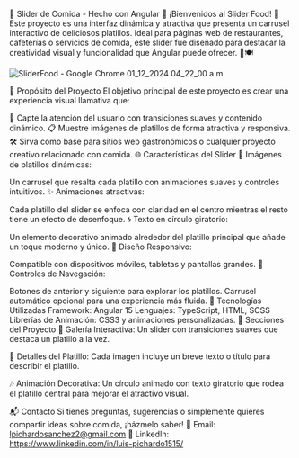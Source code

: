 🍔 Slider de Comida - Hecho con Angular 🍕
¡Bienvenidos al Slider Food! 🌟 Este proyecto es una interfaz dinámica y atractiva que presenta un carrusel interactivo de deliciosos platillos. Ideal para páginas web de restaurantes, cafeterías o servicios de comida, este slider fue diseñado para destacar la creatividad visual y funcionalidad que Angular puede ofrecer. 🚀🍽️

![SliderFood - Google Chrome 01_12_2024 04_22_00 a  m](https://github.com/user-attachments/assets/ea9686d4-a7e7-4fdf-9458-95de28dfe131)


🎯 Propósito del Proyecto
El objetivo principal de este proyecto es crear una experiencia visual llamativa que:

🎥 Capte la atención del usuario con transiciones suaves y contenido dinámico.
📋 Muestre imágenes de platillos de forma atractiva y responsiva.
🛠️ Sirva como base para sitios web gastronómicos o cualquier proyecto creativo relacionado con comida.
🌐 Características del Slider
🍝 Imágenes de platillos dinámicas:

Un carrusel que resalta cada platillo con animaciones suaves y controles intuitivos.
✨ Animaciones atractivas:

Cada platillo del slider se enfoca con claridad en el centro mientras el resto tiene un efecto de desenfoque.
🌀 Texto en círculo giratorio:

Un elemento decorativo animado alrededor del platillo principal que añade un toque moderno y único.
📱 Diseño Responsivo:

Compatible con dispositivos móviles, tabletas y pantallas grandes.
🔁 Controles de Navegación:

Botones de anterior y siguiente para explorar los platillos.
Carrusel automático opcional para una experiencia más fluida.
🔧 Tecnologías Utilizadas
Framework: Angular 15
Lenguajes: TypeScript, HTML, SCSS
Librerías de Animación: CSS3 y animaciones personalizadas.
🎨 Secciones del Proyecto
🍴 Galería Interactiva:
Un slider con transiciones suaves que destaca un platillo a la vez.

🌟 Detalles del Platillo:
Cada imagen incluye un breve texto o título para describir el platillo.

🎶 Animación Decorativa:
Un círculo animado con texto giratorio que rodea el platillo central para mejorar el atractivo visual.

📬 Contacto
Si tienes preguntas, sugerencias o simplemente quieres compartir ideas sobre comida, ¡házmelo saber!
📧 Email: lpichardosanchez2@gmail.com
💼 LinkedIn: https://www.linkedin.com/in/luis-pichardo1515/

